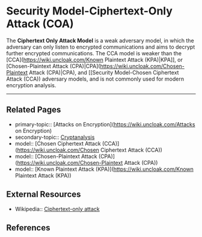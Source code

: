 # Security Model-Ciphertext-Only Attack (COA)
The **Ciphertext Only Attack Model** is a weak adversary model, in which the adversary can only listen to encrypted communications and aims to decrypt further encrypted communications. The CCA model is weaker than the [CCA](https://wiki.uncloak.com/Known Plaintext Attack (KPA)|KPA]], or [Chosen-Plaintext Attack (CPA)|CPA](https://wiki.uncloak.com/Chosen-Plaintext Attack (CPA)|CPA), and [[Security Model-Chosen Ciphertext Attack (CCA)) adversary models, and is not commonly used for modern encryption analysis.

---
## Related Pages
- primary-topic:: [Attacks on Encryption](https://wiki.uncloak.com/Attacks on Encryption)
- secondary-topic:: [Cryptanalysis](https://wiki.uncloak.com/Cryptanalysis)
- model:: [Chosen Ciphertext Attack (CCA)](https://wiki.uncloak.com/Chosen Ciphertext Attack (CCA))
- model:: [Chosen-Plaintext Attack (CPA)](https://wiki.uncloak.com/Chosen-Plaintext Attack (CPA))
- model:: [Known Plaintext Attack (KPA)](https://wiki.uncloak.com/Known Plaintext Attack (KPA))

## External Resources
- Wikipedia:: [Ciphertext-only attack](https://en.wikipedia.org/wiki/Ciphertext-only_attack)

## References
